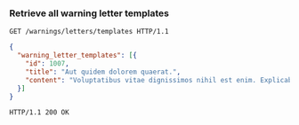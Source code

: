 ### Retrieve all warning letter templates

```http
GET /warnings/letters/templates HTTP/1.1
```

```json
{
  "warning_letter_templates": [{
    "id": 1007,
    "title": "Aut quidem dolorem quaerat.",
    "content": "Voluptatibus vitae dignissimos nihil est enim. Explicabo placeat dignissimos quas minus. Aut quam rerum numquam cupiditate quasi veritatis doloremque. Aperiam sed porro."
  }]
}
```

```http
HTTP/1.1 200 OK
```
